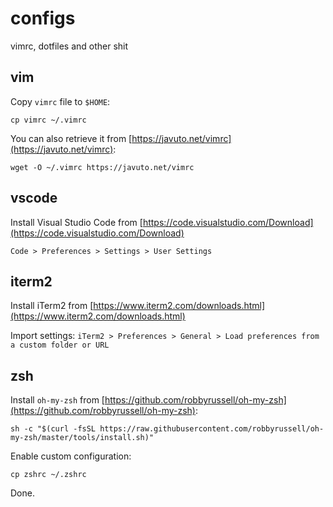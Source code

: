 # configs
vimrc, dotfiles and other shit

## vim

Copy `vimrc` file to `$HOME`:

```shell
cp vimrc ~/.vimrc
```

You can also retrieve it from [https://javuto.net/vimrc](https://javuto.net/vimrc):

```shell
wget -O ~/.vimrc https://javuto.net/vimrc
```

## vscode

Install Visual Studio Code from [https://code.visualstudio.com/Download](https://code.visualstudio.com/Download)

`Code > Preferences > Settings > User Settings`

## iterm2

Install iTerm2 from [https://www.iterm2.com/downloads.html](https://www.iterm2.com/downloads.html)

Import settings: `iTerm2 > Preferences > General > Load preferences from a custom folder or URL`

## zsh

Install `oh-my-zsh` from [https://github.com/robbyrussell/oh-my-zsh](https://github.com/robbyrussell/oh-my-zsh):

```shell
sh -c "$(curl -fsSL https://raw.githubusercontent.com/robbyrussell/oh-my-zsh/master/tools/install.sh)"
```

Enable custom configuration:

```shell
cp zshrc ~/.zshrc
```

Done.